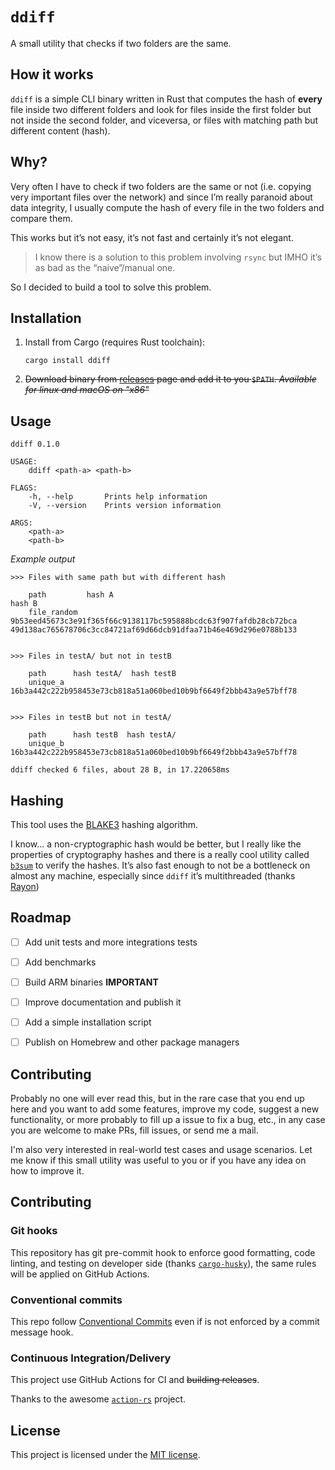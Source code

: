 # `ddiff`

A small utility that checks if two folders are the same.


## How it works

`ddiff` is a simple CLI binary written in Rust that computes the hash of **every** file inside two different folders and look for files inside the first folder but not inside the second folder, and viceversa, or files with matching path but different content (hash).


## Why?

Very often I have to check if two folders are the same or not (i.e. copying very important files over the network) and since I’m really paranoid about data integrity, I usually compute the hash of every file in the two folders and compare them.

This works but it’s not easy, it’s not fast and certainly it’s not elegant.

> I know there is a solution to this problem involving `rsync` but IMHO it’s as bad as the “naive”/manual one.

So I decided to build a tool to solve this problem.


## Installation

1. Install from Cargo (requires Rust toolchain):

    ```
    cargo install ddiff
    ```

2. ~~Download binary from [releases](https://github.com/biosan/dirdiff/releases) page and add it to you `$PATH`. *Available for linux and macOS on "x86"*~~


## Usage

```
ddiff 0.1.0

USAGE:
    ddiff <path-a> <path-b>

FLAGS:
    -h, --help       Prints help information
    -V, --version    Prints version information

ARGS:
    <path-a>    
    <path-b>
```

*Example output*

```
>>> Files with same path but with different hash

    path         hash A                                                            hash B
    file_random  9b53eed45673c3e91f365f66c9138117bc595888bcdc63f907fafdb28cb72bca  49d138ac765678706c3cc84721af69d66dcb91dfaa71b46e469d296e0788b133


>>> Files in testA/ but not in testB

    path      hash testA/  hash testB
    unique_a  16b3a442c222b958453e73cb818a51a060bed10b9bf6649f2bbb43a9e57bff78


>>> Files in testB but not in testA/

    path      hash testB  hash testA/
    unique_b  16b3a442c222b958453e73cb818a51a060bed10b9bf6649f2bbb43a9e57bff78

ddiff checked 6 files, about 28 B, in 17.220658ms
```


## Hashing

This tool uses the [BLAKE3](https://github.com/BLAKE3-team/BLAKE3) hashing algorithm.

I know... a non-cryptographic hash would be better, but I really like the properties of cryptography hashes and there is a really cool utility called [`b3sum`](https://github.com/blake3-team/blake3/tree/HEAD/b3sum) to verify the hashes.
It’s also fast enough to not be a bottleneck on almost any machine, especially since `ddiff` it’s multithreaded (thanks [Rayon](https://github.com/rayon-rs/rayon))


## Roadmap

- [ ] Add unit tests and more integrations tests
- [ ] Add benchmarks
- [ ] Build ARM binaries **IMPORTANT**
- [ ] Improve documentation and publish it
- [ ] Add a simple installation script
- [ ] Publish on Homebrew and other package managers


## Contributing

Probably no one will ever read this, but in the rare case that you end up here and you want to add some features, improve my code, suggest a new functionality, or more probably to fill up a issue to fix a bug, etc., in any case you are welcome to make PRs, fill issues, or send me a mail.

I'm also very interested in real-world test cases and usage scenarios. Let me know if this small utility was useful to you or if you have any idea on how to improve it.


## Contributing

### Git hooks

This repository has git pre-commit hook to enforce good formatting, code linting, and testing on developer side (thanks [`cargo-husky`](https://github.com/rhysd/cargo-husky)), the same rules will be applied on GitHub Actions.


### Conventional commits

This repo follow [Conventional Commits](https://www.conventionalcommits.org/en/v1.0.0/) even if is not enforced by a commit message hook.


### Continuous Integration/Delivery

This project use GitHub Actions for CI and ~~building releases~~.

Thanks to the awesome [`action-rs`](https://github.com/action-rs) project.


## License

This project is licensed under the [MIT license](https://choosealicense.com/licenses/mit/).

